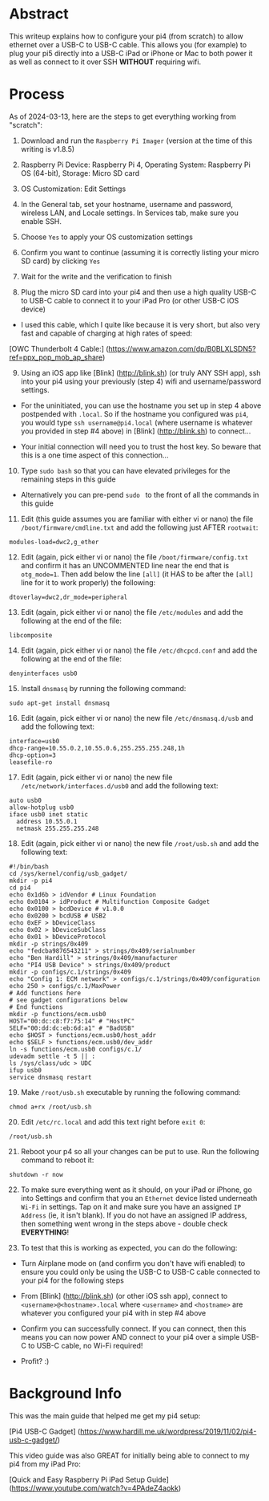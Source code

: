 # Abstract

This writeup explains how to configure your pi4 (from scratch) to allow ethernet over a USB-C to USB-C cable.  This allows you (for example) to plug your pi5 directly into a USB-C iPad or iPhone or Mac to both power it as well as connect to it over SSH **WITHOUT** requiring wifi.

# Process

As of 2024-03-13, here are the steps to get everything working from "scratch":

1. Download and run the `Raspberry Pi Imager` (version at the time of this writing is v1.8.5)

2. Raspberry Pi Device: Raspberry Pi 4, Operating System: Raspberry Pi OS (64-bit), Storage: Micro SD card

3. OS Customization: Edit Settings

4. In the General tab, set your hostname, username and password, wireless LAN, and Locale settings.  In Services tab, make sure you enable SSH.

5. Choose `Yes` to apply your OS customization settings

6. Confirm you want to continue (assuming it is correctly listing your micro SD card) by clicking `Yes`

7. Wait for the write and the verification to finish

8. Plug the micro SD card into your pi4 and then use a high quality USB-C to USB-C cable to connect it to your iPad Pro (or other USB-C iOS device)

- I used this cable, which I quite like because it is very short, but also very fast and capable of charging at high rates of speed:

[OWC Thunderbolt 4 Cable:] (https://www.amazon.com/dp/B0BLXLSDN5?ref=ppx_pop_mob_ap_share)

9. Using an iOS app like [Blink] (http://blink.sh) (or truly ANY SSH app), ssh into your pi4 using your previously (step 4) wifi and username/password settings.

- For the uninitiated, you can use the hostname you set up in step 4 above postpended with `.local`.  So if the hostname you configured was `pi4`, you would type `ssh username@pi4.local` (where username is whatever you provided in step #4 above) in [Blink] (http://blink.sh) to connect...
  
- Your initial connection will need you to trust the host key.  So beware that this is a one time aspect of this connection...

10. Type `sudo bash` so that you can have elevated privileges for the remaining steps in this guide

- Alternatively you can pre-pend `sudo ` to the front of all the commands in this guide

11. Edit (this guide assumes you are familiar with either vi or nano) the file `/boot/firmware/cmdline.txt` and add the following just AFTER `rootwait`:

```
modules-load=dwc2,g_ether
```

12. Edit (again, pick either vi or nano) the file `/boot/firmware/config.txt` and confirm it has an UNCOMMENTED line near the end that is `otg_mode=1`.  Then add below the line `[all]` (it HAS to be after the `[all]` line for it to work properly) the following:

```
dtoverlay=dwc2,dr_mode=peripheral
```

13. Edit (again, pick either vi or nano) the file `/etc/modules` and add the following at the end of the file:

```
libcomposite
```

14. Edit (again, pick either vi or nano) the file `/etc/dhcpcd.conf` and add the following at the end of the file:

```
denyinterfaces usb0
```

15. Install `dnsmasq` by running the following command:

```
sudo apt-get install dnsmasq
```

16. Edit (again, pick either vi or nano) the new file `/etc/dnsmasq.d/usb` and add the following text:

```
interface=usb0
dhcp-range=10.55.0.2,10.55.0.6,255.255.255.248,1h
dhcp-option=3
leasefile-ro
```

17. Edit (again, pick either vi or nano) the new file `/etc/network/interfaces.d/usb0` and add the following text:

```
auto usb0
allow-hotplug usb0
iface usb0 inet static
  address 10.55.0.1
  netmask 255.255.255.248
```

18. Edit (again, pick either vi or nano) the new file `/root/usb.sh` and add the following text:

```
#!/bin/bash
cd /sys/kernel/config/usb_gadget/
mkdir -p pi4
cd pi4
echo 0x1d6b > idVendor # Linux Foundation
echo 0x0104 > idProduct # Multifunction Composite Gadget
echo 0x0100 > bcdDevice # v1.0.0
echo 0x0200 > bcdUSB # USB2
echo 0xEF > bDeviceClass
echo 0x02 > bDeviceSubClass
echo 0x01 > bDeviceProtocol
mkdir -p strings/0x409
echo "fedcba9876543211" > strings/0x409/serialnumber
echo "Ben Hardill" > strings/0x409/manufacturer
echo "PI4 USB Device" > strings/0x409/product
mkdir -p configs/c.1/strings/0x409
echo "Config 1: ECM network" > configs/c.1/strings/0x409/configuration
echo 250 > configs/c.1/MaxPower
# Add functions here
# see gadget configurations below
# End functions
mkdir -p functions/ecm.usb0
HOST="00:dc:c8:f7:75:14" # "HostPC"
SELF="00:dd:dc:eb:6d:a1" # "BadUSB"
echo $HOST > functions/ecm.usb0/host_addr
echo $SELF > functions/ecm.usb0/dev_addr
ln -s functions/ecm.usb0 configs/c.1/
udevadm settle -t 5 || :
ls /sys/class/udc > UDC
ifup usb0
service dnsmasq restart
```

19. Make `/root/usb.sh` executable by running the following command:

```
chmod a+rx /root/usb.sh
```

20. Edit `/etc/rc.local` and add this text right before `exit 0`:

```
/root/usb.sh
```

21. Reboot your p4 so all your changes can be put to use.  Run the following command to reboot it:

```
shutdown -r now
```

22. To make sure everything went as it should, on your iPad or iPhone, go into Settings and confirm that you an `Ethernet` device listed underneath `Wi-Fi` in settings.  Tap on it and make sure you have an assigned `IP Address` (ie, it isn't blank).  If you do not have an assigned IP address, then something went wrong in the steps above - double check **EVERYTHING**!

23. To test that this is working as expected, you can do the following:

- Turn Airplane mode on (and confirm you don't have wifi enabled) to ensure you could only be using the USB-C to USB-C cable connected to your pi4 for the following steps
  
- From [Blink] (http://blink.sh) (or other iOS ssh app), connect to `<username>@<hostname>.local` where `<username>` and `<hostname>` are whatever you configured your pi4 with in step #4 above
  
- Confirm you can successfully connect.  If you can connect, then this means you can now power AND connect to your pi4 over a simple USB-C to USB-C cable, no Wi-Fi required!
  
- Profit?   :)

# Background Info

This was the main guide that helped me get my pi4 setup:

[Pi4 USB-C Gadget] (https://www.hardill.me.uk/wordpress/2019/11/02/pi4-usb-c-gadget/)

This video guide was also GREAT for initially being able to connect to my pi4 from my iPad Pro:

[Quick and Easy Raspberry Pi iPad Setup Guide] (https://www.youtube.com/watch?v=4PAdeZ4aokk)




